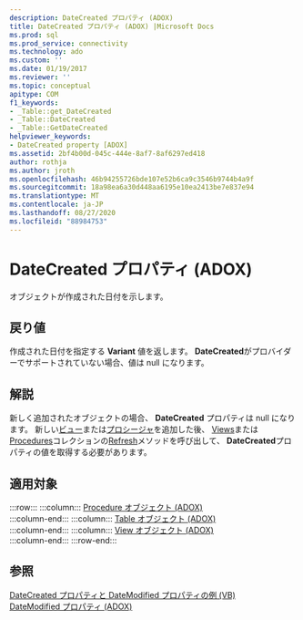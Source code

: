 ```yaml
---
description: DateCreated プロパティ (ADOX)
title: DateCreated プロパティ (ADOX) |Microsoft Docs
ms.prod: sql
ms.prod_service: connectivity
ms.technology: ado
ms.custom: ''
ms.date: 01/19/2017
ms.reviewer: ''
ms.topic: conceptual
apitype: COM
f1_keywords:
- _Table::get_DateCreated
- _Table::DateCreated
- _Table::GetDateCreated
helpviewer_keywords:
- DateCreated property [ADOX]
ms.assetid: 2bf4b00d-045c-444e-8af7-8af6297ed418
author: rothja
ms.author: jroth
ms.openlocfilehash: 46b94255726bde107e52b6ca9c3546b9744b4a9f
ms.sourcegitcommit: 18a98ea6a30d448aa6195e10ea2413be7e837e94
ms.translationtype: MT
ms.contentlocale: ja-JP
ms.lasthandoff: 08/27/2020
ms.locfileid: "88984753"
---
```

# <a name="datecreated-property-adox"></a>DateCreated プロパティ (ADOX)
オブジェクトが作成された日付を示します。  
  
## <a name="return-values"></a>戻り値  
 作成された日付を指定する **Variant** 値を返します。 **DateCreated**がプロバイダーでサポートされていない場合、値は null になります。  
  
## <a name="remarks"></a>解説  
 新しく追加されたオブジェクトの場合、 **DateCreated** プロパティは null になります。 新しい[ビュー](./view-object-adox.md)または[プロシージャ](./procedure-object-adox.md)を追加した後、 [Views](./views-collection-adox.md)または[Procedures](./procedures-collection-adox.md)コレクションの[Refresh](../ado-api/refresh-method-ado.md)メソッドを呼び出して、 **DateCreated**プロパティの値を取得する必要があります。  
  
## <a name="applies-to"></a>適用対象  

:::row:::
    :::column:::
        [Procedure オブジェクト (ADOX)](./procedure-object-adox.md)  
    :::column-end:::
    :::column:::
        [Table オブジェクト (ADOX)](./table-object-adox.md)  
    :::column-end:::
    :::column:::
        [View オブジェクト (ADOX)](./view-object-adox.md)  
    :::column-end:::
:::row-end:::

## <a name="see-also"></a>参照  
 [DateCreated プロパティと DateModified プロパティの例 (VB)](./datecreated-and-datemodified-properties-example-vb.md)   
 [DateModified プロパティ (ADOX)](./datemodified-property-adox.md)